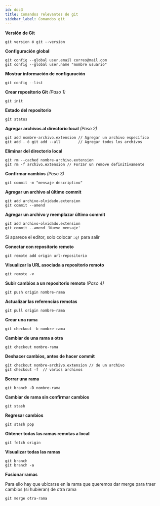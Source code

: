 ```yaml
---
id: doc3
title: Comandos relevantes de git
sidebar_label: Comandos git
---
```


**Versión de Git**
~~~
git version ó git --version
~~~

**Configuración global**
~~~
git config --global user.email correo@mail.com
git config --global user.name "nombre usuario"
~~~

**Mostrar información de configuración**
~~~
git config --list
~~~

**Crear repositorio Git** *(Paso 1)*
~~~
git init
~~~

**Estado del repositorio**
~~~
git status
~~~

**Agregar archivos al directorio local** *(Paso 2)*

~~~
git add nombre-archivo.extension // Agregar un archivo específico
git add . ó git add --all        // Agregar todos los archivos
~~~

**Eliminar del directorio local**
~~~
git rm --cached nombre-archivo.extension
git rm -f archivo.extension // Forzar un remove definitivamente
~~~

**Confirmar cambios** *(Paso 3)*
~~~
git commit -m "mensaje descriptivo"
~~~

**Agregar un archivo al último commit**
~~~
git add archivo-olvidado.extension
git commit --amend
~~~

**Agregar un archivo y reemplazar último commit**
~~~
git add archivo-olvidado.extension
git commit --amend 'Nuevo mensaje'
~~~

Si aparece el editor, solo colocar `:q!` para salir

**Conectar con repositorio remoto**
~~~
git remote add origin url-repositorio
~~~

**Visualizar la URL asociada a repositorio remoto**
~~~
git remote -v
~~~

**Subir cambios a un repositorio remoto** *(Paso 4)*
~~~
git push origin nombre-rama
~~~

**Actualizar las referencias remotas**
~~~
git pull origin nombre-rama
~~~

**Crear una rama**
~~~
git checkout -b nombre-rama
~~~

**Cambiar de una rama a otra**
~~~
git checkout nombre-rama
~~~

**Deshacer cambios, antes de hacer commit**
~~~
git checkout nombre-archivo.extension // de un archivo
git checkout -f  // varios archivos
~~~

**Borrar una rama**
~~~
git branch -D nombre-rama
~~~

**Cambiar de rama sin confirmar cambios**
~~~
git stash
~~~

**Regresar cambios**
~~~
git stash pop
~~~

**Obtener todas las ramas remotas a local**
~~~
git fetch origin
~~~

**Visualizar todas las ramas**
~~~
git branch
git branch -a
~~~

**Fusionar ramas**

Para ello hay que ubicarse en la rama que queremos dar merge para traer cambios (si hubieran) de otra rama
~~~
git merge otra-rama
~~~